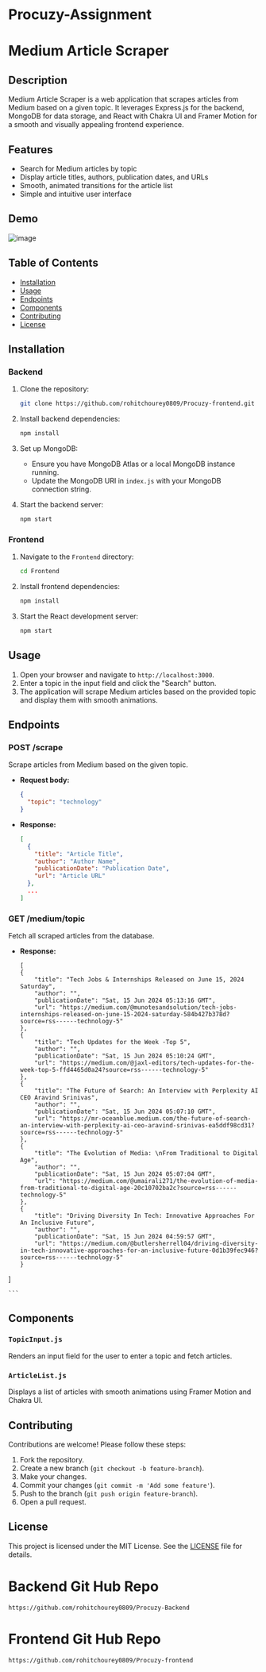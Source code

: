 # Procuzy-Assignment

# Medium Article Scraper

## Description

Medium Article Scraper is a web application that scrapes articles from Medium based on a given topic. It leverages Express.js for the backend, MongoDB for data storage, and React with Chakra UI and Framer Motion for a smooth and visually appealing frontend experience.

## Features

- Search for Medium articles by topic
- Display article titles, authors, publication dates, and URLs
- Smooth, animated transitions for the article list
- Simple and intuitive user interface

## Demo
![image](https://github.com/rohitchourey0809/Procuzy-Assignment/assets/97465195/bdc9575a-8a74-4cc6-aed5-b03287dfbe6b)


## Table of Contents

- [Installation](#installation)
- [Usage](#usage)
- [Endpoints](#endpoints)
- [Components](#components)
- [Contributing](#contributing)
- [License](#license)

## Installation

### Backend

1. Clone the repository:
    ```bash
    git clone https://github.com/rohitchourey0809/Procuzy-frontend.git
    
    ```

2. Install backend dependencies:
    ```bash
    npm install
    ```

3. Set up MongoDB:
    - Ensure you have MongoDB Atlas or a local MongoDB instance running.
    - Update the MongoDB URI in `index.js` with your MongoDB connection string.

4. Start the backend server:
    ```bash
    npm start
    ```

### Frontend

1. Navigate to the `Frontend` directory:
    ```bash
    cd Frontend
    ```

2. Install frontend dependencies:
    ```bash
    npm install
    ```

3. Start the React development server:
    ```bash
    npm start
    ```

## Usage

1. Open your browser and navigate to `http://localhost:3000`.
2. Enter a topic in the input field and click the "Search" button.
3. The application will scrape Medium articles based on the provided topic and display them with smooth animations.

## Endpoints

### POST /scrape

Scrape articles from Medium based on the given topic.

- **Request body:**
    ```json
    {
      "topic": "technology"
    }
    ```

- **Response:**
    ```json
    [
      {
        "title": "Article Title",
        "author": "Author Name",
        "publicationDate": "Publication Date",
        "url": "Article URL"
      },
      ...
    ]
    ```

### GET /medium/topic

Fetch all scraped articles from the database.

- **Response:**
    ```
   [
    {
        "title": "Tech Jobs & Internships Released on June 15, 2024 Saturday",
        "author": "",
        "publicationDate": "Sat, 15 Jun 2024 05:13:16 GMT",
        "url": "https://medium.com/@munotesandsolution/tech-jobs-internships-released-on-june-15-2024-saturday-584b427b378d?source=rss------technology-5"
    },
    {
        "title": "Tech Updates for the Week -Top 5",
        "author": "",
        "publicationDate": "Sat, 15 Jun 2024 05:10:24 GMT",
        "url": "https://medium.com/@jaxl-editors/tech-updates-for-the-week-top-5-ffd4465d0a24?source=rss------technology-5"
    },
    {
        "title": "The Future of Search: An Interview with Perplexity AI CEO Aravind Srinivas",
        "author": "",
        "publicationDate": "Sat, 15 Jun 2024 05:07:10 GMT",
        "url": "https://mr-oceanblue.medium.com/the-future-of-search-an-interview-with-perplexity-ai-ceo-aravind-srinivas-ea5ddf98cd31?source=rss------technology-5"
    },
    {
        "title": "The Evolution of Media: \nFrom Traditional to Digital Age",
        "author": "",
        "publicationDate": "Sat, 15 Jun 2024 05:07:04 GMT",
        "url": "https://medium.com/@umairali271/the-evolution-of-media-from-traditional-to-digital-age-20c10702ba2c?source=rss------technology-5"
    },
    {
        "title": "Driving Diversity In Tech: Innovative Approaches For An Inclusive Future",
        "author": "",
        "publicationDate": "Sat, 15 Jun 2024 04:59:57 GMT",
        "url": "https://medium.com/@butlersherrell04/driving-diversity-in-tech-innovative-approaches-for-an-inclusive-future-0d1b39fec946?source=rss------technology-5"
    }
]
    
    ```

## Components

### `TopicInput.js`

Renders an input field for the user to enter a topic and fetch articles.

### `ArticleList.js`

Displays a list of articles with smooth animations using Framer Motion and Chakra UI.

## Contributing

Contributions are welcome! Please follow these steps:

1. Fork the repository.
2. Create a new branch (`git checkout -b feature-branch`).
3. Make your changes.
4. Commit your changes (`git commit -m 'Add some feature'`).
5. Push to the branch (`git push origin feature-branch`).
6. Open a pull request.

## License

This project is licensed under the MIT License. See the [LICENSE](LICENSE) file for details.


# Backend Git Hub Repo

```
https://github.com/rohitchourey0809/Procuzy-Backend

```

# Frontend Git Hub Repo

```
https://github.com/rohitchourey0809/Procuzy-frontend

```

